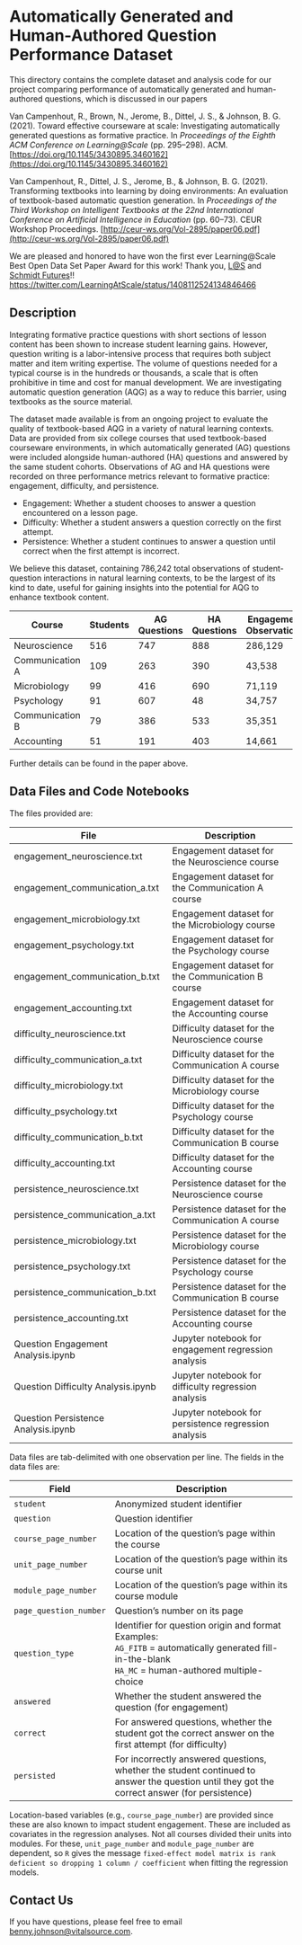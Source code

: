# Automatically Generated and Human-Authored Question Performance Dataset

This directory contains the complete dataset and analysis code for
our project comparing performance of automatically generated and
human-authored questions, which is discussed in our papers

Van Campenhout, R., Brown, N., Jerome, B., Dittel, J. S., & Johnson,
B. G. (2021). Toward effective courseware at scale: Investigating
automatically generated questions as formative practice. In
*Proceedings of the Eighth ACM Conference on Learning@Scale*
(pp. 295–298). ACM. [https://doi.org/10.1145/3430895.3460162](https://doi.org/10.1145/3430895.3460162)

Van Campenhout, R., Dittel, J. S., Jerome, B., & Johnson,
B. G. (2021). Transforming textbooks into learning by doing
environments: An evaluation of textbook-based automatic question
generation. In *Proceedings of the Third Workshop on Intelligent
Textbooks at the 22nd International Conference on Artificial
Intelligence in Education* (pp. 60–73). CEUR Workshop
Proceedings. [http://ceur-ws.org/Vol-2895/paper06.pdf](http://ceur-ws.org/Vol-2895/paper06.pdf)

We are pleased and honored to have won the first ever Learning@Scale
Best Open Data Set Paper Award for this work! Thank you,
[L@S](https://learningatscale.acm.org) and [Schmidt
Futures](https://schmidtfutures.com)!!
https://twitter.com/LearningAtScale/status/1408112524134846466

## Description

Integrating formative practice questions with short sections of lesson
content has been shown to increase student learning gains. However,
question writing is a labor-intensive process that requires both
subject matter and item writing expertise. The volume of questions
needed for a typical course is in the hundreds or thousands, a scale
that is often prohibitive in time and cost for manual development. We
are investigating automatic question generation (AQG) as a way to
reduce this barrier, using textbooks as the source material.

The dataset made available is from an ongoing project to evaluate the
quality of textbook-based AQG in a variety of natural learning
contexts. Data are provided from six college courses that used
textbook-based courseware environments, in which automatically
generated (AG) questions were included alongside human-authored (HA)
questions and answered by the same student cohorts. Observations of AG
and HA questions were recorded on three performance metrics relevant
to formative practice: engagement, difficulty, and persistence.

* Engagement: Whether a student chooses to answer a question encountered on a lesson page.
* Difficulty: Whether a student answers a question correctly on the first attempt.
* Persistence: Whether a student continues to answer a question until correct when the first attempt is incorrect.

We believe this dataset, containing 786,242 total observations of
student-question interactions in natural learning contexts, to be the
largest of its kind to date, useful for gaining insights into the
potential for AQG to enhance textbook content.

Course | Students | AG Questions | HA Questions | Engagement<br/>Observations | Difficulty<br/>Observations | Persistence<br/>Observations
-------|----------|--------------|--------------|-----------------------------|-----------------------------|-----------------------------
Neuroscience | 516 | 747 | 888 | 286,129 | 120,098 | 34,124
Communication A | 109 | 263 | 390 | 43,538 | 20,990 | 5,643
Microbiology | 99 | 416 | 690 | 71,119 | 42,114 | 10,520
Psychology | 91 | 607 | 48 | 34,757 | 29,583 | 4,926
Communication B | 79 | 386 | 533 | 35,351 | 17,547 | 4,806
Accounting | 51 | 191 | 403 | 14,661 | 8,309 | 2,027

Further details can be found in the paper above.

## Data Files and Code Notebooks

The files provided are:

File | Description
-----|------------
engagement_neuroscience.txt | Engagement dataset for the Neuroscience course
engagement_communication_a.txt | Engagement dataset for the Communication A course
engagement_microbiology.txt | Engagement dataset for the Microbiology course
engagement_psychology.txt | Engagement dataset for the Psychology course
engagement_communication_b.txt | Engagement dataset for the Communication B course
engagement_accounting.txt | Engagement dataset for the Accounting course
difficulty_neuroscience.txt | Difficulty dataset for the Neuroscience course
difficulty_communication_a.txt | Difficulty dataset for the Communication A course
difficulty_microbiology.txt | Difficulty dataset for the Microbiology course
difficulty_psychology.txt | Difficulty dataset for the Psychology course
difficulty_communication_b.txt | Difficulty dataset for the Communication B course
difficulty_accounting.txt | Difficulty dataset for the Accounting course
persistence_neuroscience.txt | Persistence dataset for the Neuroscience course
persistence_communication_a.txt | Persistence dataset for the Communication A course
persistence_microbiology.txt | Persistence dataset for the Microbiology course
persistence_psychology.txt | Persistence dataset for the Psychology course
persistence_communication_b.txt | Persistence dataset for the Communication B course
persistence_accounting.txt | Persistence dataset for the Accounting course
Question Engagement Analysis.ipynb | Jupyter notebook for engagement regression analysis
Question Difficulty Analysis.ipynb | Jupyter notebook for difficulty regression analysis
Question Persistence Analysis.ipynb | Jupyter notebook for persistence regression analysis

Data files are tab-delimited with one observation per line. The fields in the data files are:

Field | Description
------|------------
`student` | Anonymized student identifier
`question` | Question identifier
`course_page_number` | Location of the question’s page within the course
`unit_page_number` | Location of the question’s page within its course unit
`module_page_number` | Location of the question’s page within its course module
`page_question_number` | Question’s number on its page
`question_type` | Identifier for question origin and format<br/>Examples:<br/>`AG_FITB` = automatically generated fill-in-the-blank<br/>`HA_MC` = human-authored multiple-choice
`answered` | Whether the student answered the question (for engagement)
`correct` | For answered questions, whether the student got the correct answer on the first attempt (for difficulty)
`persisted` | For incorrectly answered questions, whether the student continued to answer the question until they got the correct answer (for persistence)

Location-based variables (e.g., `course_page_number`) are provided
since these are also known to impact student engagement. These are
included as covariates in the regression analyses. Not all courses
divided their units into modules. For these, `unit_page_number` and
`module_page_number` are dependent, so `R` gives the message
`fixed-effect model matrix is rank deficient so dropping 1 column /
coefficient` when fitting the regression models.

## Contact Us

If you have questions, please feel free to email benny.johnson@vitalsource.com.
